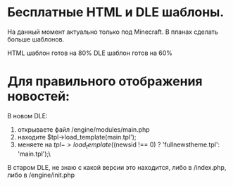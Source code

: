 # Бесплатные HTML и DLE шаблоны.
На данный момент актуально только под Minecraft. В планах сделать больше шаблонов.

HTML шаблон готов на 80%
DLE шаблон готов на 60%

# Для правильного отображения новостей:
В новом DLE:
1) открываете файл /engine/modules/main.php
2) находите $tpl->load_template(main.tpl');
3) меняете на $tpl->load_template(($newsid !== 0) ? 'fullnewstheme.tpl':  'main.tpl');\

В старом DLE, не знаю с какой версии это находится, либо в /index.php, либо в /engine/init.php